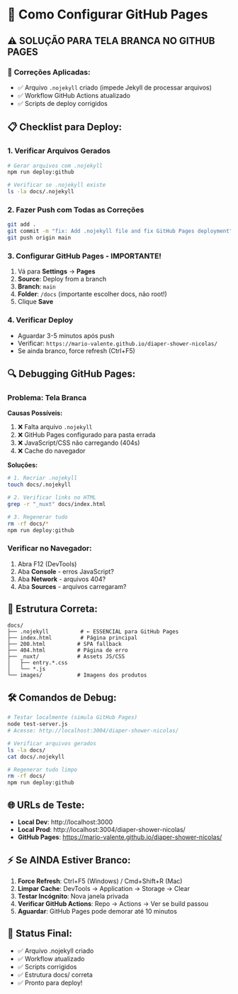 # 🚀 Como Configurar GitHub Pages

## ⚠️ **SOLUÇÃO PARA TELA BRANCA NO GITHUB PAGES**

### 🔧 **Correções Aplicadas:**
- ✅ Arquivo `.nojekyll` criado (impede Jekyll de processar arquivos)
- ✅ Workflow GitHub Actions atualizado
- ✅ Scripts de deploy corrigidos

## 📋 **Checklist para Deploy:**

### 1. **Verificar Arquivos Gerados**
```bash
# Gerar arquivos com .nojekyll
npm run deploy:github

# Verificar se .nojekyll existe
ls -la docs/.nojekyll
```

### 2. **Fazer Push com Todas as Correções**
```bash
git add .
git commit -m "fix: Add .nojekyll file and fix GitHub Pages deployment"
git push origin main
```

### 3. **Configurar GitHub Pages - IMPORTANTE!**
1. Vá para **Settings** → **Pages**
2. **Source**: Deploy from a branch
3. **Branch**: `main`
4. **Folder**: `/docs` (importante escolher docs, não root!)
5. Clique **Save**

### 4. **Verificar Deploy**
- Aguardar 3-5 minutos após push
- Verificar: `https://mario-valente.github.io/diaper-shower-nicolas/`
- Se ainda branco, force refresh (Ctrl+F5)

## 🔍 **Debugging GitHub Pages:**

### Problema: Tela Branca
**Causas Possíveis:**
1. ❌ Falta arquivo `.nojekyll`
2. ❌ GitHub Pages configurado para pasta errada
3. ❌ JavaScript/CSS não carregando (404s)
4. ❌ Cache do navegador

**Soluções:**
```bash
# 1. Recriar .nojekyll
touch docs/.nojekyll

# 2. Verificar links no HTML
grep -r "_nuxt" docs/index.html

# 3. Regenerar tudo
rm -rf docs/*
npm run deploy:github
```

### Verificar no Navegador:
1. Abra F12 (DevTools)
2. Aba **Console** - erros JavaScript?
3. Aba **Network** - arquivos 404?
4. Aba **Sources** - arquivos carregaram?

## 📁 **Estrutura Correta:**
```
docs/
├── .nojekyll          # ← ESSENCIAL para GitHub Pages
├── index.html         # Página principal
├── 200.html          # SPA fallback
├── 404.html          # Página de erro
├── _nuxt/            # Assets JS/CSS
│   ├── entry.*.css
│   └── *.js
└── images/           # Imagens dos produtos
```

## 🛠️ **Comandos de Debug:**

```bash
# Testar localmente (simula GitHub Pages)
node test-server.js
# Acesse: http://localhost:3004/diaper-shower-nicolas/

# Verificar arquivos gerados
ls -la docs/
cat docs/.nojekyll

# Regenerar tudo limpo
rm -rf docs/
npm run deploy:github
```

## 🌐 **URLs de Teste:**
- **Local Dev**: http://localhost:3000
- **Local Prod**: http://localhost:3004/diaper-shower-nicolas/
- **GitHub Pages**: https://mario-valente.github.io/diaper-shower-nicolas/

## ⚡ **Se AINDA Estiver Branco:**

1. **Force Refresh**: Ctrl+F5 (Windows) / Cmd+Shift+R (Mac)
2. **Limpar Cache**: DevTools → Application → Storage → Clear
3. **Testar Incógnito**: Nova janela privada
4. **Verificar GitHub Actions**: Repo → Actions → Ver se build passou
5. **Aguardar**: GitHub Pages pode demorar até 10 minutos

## 🎯 **Status Final:**
- ✅ Arquivo .nojekyll criado
- ✅ Workflow atualizado  
- ✅ Scripts corrigidos
- ✅ Estrutura docs/ correta
- ✅ Pronto para deploy!
